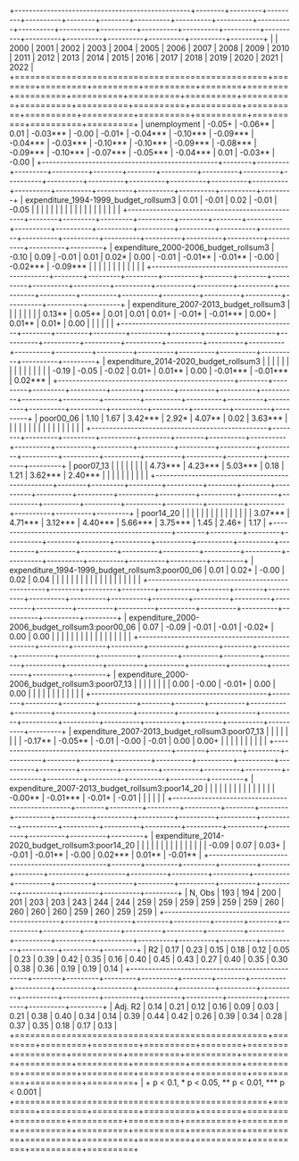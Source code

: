 
+-------------------------------------------------+--------+---------+---------+----------+--------+--------+----------+----------+----------+----------+----------+----------+----------+----------+----------+----------+----------+----------+----------+----------+----------+----------+---------+
|                                                 | 2000   | 2001    | 2002    | 2003     | 2004   | 2005   | 2006     | 2007     | 2008     | 2009     | 2010     | 2011     | 2012     | 2013     | 2014     | 2015     | 2016     | 2017     | 2018     | 2019     | 2020     | 2021     | 2022    |
+=================================================+========+=========+=========+==========+========+========+==========+==========+==========+==========+==========+==========+==========+==========+==========+==========+==========+==========+==========+==========+==========+==========+=========+
| unemployment                                    | -0.05+ | -0.06** | 0.01    | -0.03*** | -0.00  | -0.01* | -0.04*** | -0.10*** | -0.09*** | -0.04*** | -0.03*** | -0.10*** | -0.10*** | -0.09*** | -0.08*** | -0.09*** | -0.10*** | -0.07*** | -0.05*** | -0.04*** | 0.01     | -0.03**  | -0.00   |
+-------------------------------------------------+--------+---------+---------+----------+--------+--------+----------+----------+----------+----------+----------+----------+----------+----------+----------+----------+----------+----------+----------+----------+----------+----------+---------+
| expenditure_1994-1999_budget_rollsum3           | 0.01   | -0.01   | 0.02    | -0.01    | -0.05  |        |          |          |          |          |          |          |          |          |          |          |          |          |          |          |          |          |         |
+-------------------------------------------------+--------+---------+---------+----------+--------+--------+----------+----------+----------+----------+----------+----------+----------+----------+----------+----------+----------+----------+----------+----------+----------+----------+---------+
| expenditure_2000-2006_budget_rollsum3           | -0.10  | 0.09    | -0.01   | 0.01     | 0.02*  | 0.00   | -0.01    | -0.01**  | -0.01**  | -0.00    | -0.02*** | -0.09*** |          |          |          |          |          |          |          |          |          |          |         |
+-------------------------------------------------+--------+---------+---------+----------+--------+--------+----------+----------+----------+----------+----------+----------+----------+----------+----------+----------+----------+----------+----------+----------+----------+----------+---------+
| expenditure_2007-2013_budget_rollsum3           |        |         |         |          |        |        |          | 0.13**   | 0.05**   | 0.01     | 0.01     | 0.01+    | -0.01*   | -0.01*** | 0.00+    | 0.01**   | 0.01*    | 0.00     |          |          |          |          |         |
+-------------------------------------------------+--------+---------+---------+----------+--------+--------+----------+----------+----------+----------+----------+----------+----------+----------+----------+----------+----------+----------+----------+----------+----------+----------+---------+
| expenditure_2014-2020_budget_rollsum3           |        |         |         |          |        |        |          |          |          |          |          |          |          |          | -0.19    | -0.05    | -0.02    | 0.01+    | 0.01**   | 0.00     | -0.01*** | -0.01*** | 0.02*** |
+-------------------------------------------------+--------+---------+---------+----------+--------+--------+----------+----------+----------+----------+----------+----------+----------+----------+----------+----------+----------+----------+----------+----------+----------+----------+---------+
| poor00_06                                       | 1.10   | 1.67    | 3.42*** | 2.92*    | 4.07** | 0.02   | 3.63***  |          |          |          |          |          |          |          |          |          |          |          |          |          |          |          |         |
+-------------------------------------------------+--------+---------+---------+----------+--------+--------+----------+----------+----------+----------+----------+----------+----------+----------+----------+----------+----------+----------+----------+----------+----------+----------+---------+
| poor07_13                                       |        |         |         |          |        |        |          | 4.73***  | 4.23***  | 5.03***  | 0.18     | 1.21     | 3.62***  | 2.40***  |          |          |          |          |          |          |          |          |         |
+-------------------------------------------------+--------+---------+---------+----------+--------+--------+----------+----------+----------+----------+----------+----------+----------+----------+----------+----------+----------+----------+----------+----------+----------+----------+---------+
| poor14_20                                       |        |         |         |          |        |        |          |          |          |          |          |          |          |          | 3.07***  | 4.71***  | 3.12***  | 4.40***  | 5.66***  | 3.75***  | 1.45     | 2.46+    | 1.17    |
+-------------------------------------------------+--------+---------+---------+----------+--------+--------+----------+----------+----------+----------+----------+----------+----------+----------+----------+----------+----------+----------+----------+----------+----------+----------+---------+
| expenditure_1994-1999_budget_rollsum3:poor00_06 | 0.01   | 0.02+   | -0.00   | 0.02     | 0.04   |        |          |          |          |          |          |          |          |          |          |          |          |          |          |          |          |          |         |
+-------------------------------------------------+--------+---------+---------+----------+--------+--------+----------+----------+----------+----------+----------+----------+----------+----------+----------+----------+----------+----------+----------+----------+----------+----------+---------+
| expenditure_2000-2006_budget_rollsum3:poor00_06 | 0.07   | -0.09   | -0.01   | -0.01    | -0.02* | 0.00   | 0.00     |          |          |          |          |          |          |          |          |          |          |          |          |          |          |          |         |
+-------------------------------------------------+--------+---------+---------+----------+--------+--------+----------+----------+----------+----------+----------+----------+----------+----------+----------+----------+----------+----------+----------+----------+----------+----------+---------+
| expenditure_2000-2006_budget_rollsum3:poor07_13 |        |         |         |          |        |        |          | 0.00     | -0.00    | -0.01+   | 0.00     | 0.00     |          |          |          |          |          |          |          |          |          |          |         |
+-------------------------------------------------+--------+---------+---------+----------+--------+--------+----------+----------+----------+----------+----------+----------+----------+----------+----------+----------+----------+----------+----------+----------+----------+----------+---------+
| expenditure_2007-2013_budget_rollsum3:poor07_13 |        |         |         |          |        |        |          | -0.17**  | -0.05**  | -0.01    | -0.00    | -0.01    | 0.00     | 0.00+    |          |          |          |          |          |          |          |          |         |
+-------------------------------------------------+--------+---------+---------+----------+--------+--------+----------+----------+----------+----------+----------+----------+----------+----------+----------+----------+----------+----------+----------+----------+----------+----------+---------+
| expenditure_2007-2013_budget_rollsum3:poor14_20 |        |         |         |          |        |        |          |          |          |          |          |          |          |          | -0.00**  | -0.01*** | -0.01*   | -0.01    |          |          |          |          |         |
+-------------------------------------------------+--------+---------+---------+----------+--------+--------+----------+----------+----------+----------+----------+----------+----------+----------+----------+----------+----------+----------+----------+----------+----------+----------+---------+
| expenditure_2014-2020_budget_rollsum3:poor14_20 |        |         |         |          |        |        |          |          |          |          |          |          |          |          | -0.09    | 0.07     | 0.03+    | -0.01    | -0.01**  | -0.00    | 0.02***  | 0.01**   | -0.01** |
+-------------------------------------------------+--------+---------+---------+----------+--------+--------+----------+----------+----------+----------+----------+----------+----------+----------+----------+----------+----------+----------+----------+----------+----------+----------+---------+
| N, Obs                                          | 193    | 194     | 200     | 201      | 203    | 203    | 243      | 244      | 244      | 259      | 259      | 259      | 259      | 259      | 259      | 260      | 260      | 260      | 260      | 259      | 260      | 259      | 259     |
+-------------------------------------------------+--------+---------+---------+----------+--------+--------+----------+----------+----------+----------+----------+----------+----------+----------+----------+----------+----------+----------+----------+----------+----------+----------+---------+
| R2                                              | 0.17   | 0.23    | 0.15    | 0.18     | 0.12   | 0.05   | 0.23     | 0.39     | 0.42     | 0.35     | 0.16     | 0.40     | 0.45     | 0.43     | 0.27     | 0.40     | 0.35     | 0.30     | 0.38     | 0.36     | 0.19     | 0.19     | 0.14    |
+-------------------------------------------------+--------+---------+---------+----------+--------+--------+----------+----------+----------+----------+----------+----------+----------+----------+----------+----------+----------+----------+----------+----------+----------+----------+---------+
| Adj. R2                                         | 0.14   | 0.21    | 0.12    | 0.16     | 0.09   | 0.03   | 0.21     | 0.38     | 0.40     | 0.34     | 0.14     | 0.39     | 0.44     | 0.42     | 0.26     | 0.39     | 0.34     | 0.28     | 0.37     | 0.35     | 0.18     | 0.17     | 0.13    |
+=================================================+========+=========+=========+==========+========+========+==========+==========+==========+==========+==========+==========+==========+==========+==========+==========+==========+==========+==========+==========+==========+==========+=========+
| + p < 0.1, * p < 0.05, ** p < 0.01, *** p < 0.001                                                                                                                                                                                                                                                   |
+=================================================+========+=========+=========+==========+========+========+==========+==========+==========+==========+==========+==========+==========+==========+==========+==========+==========+==========+==========+==========+==========+==========+=========+
